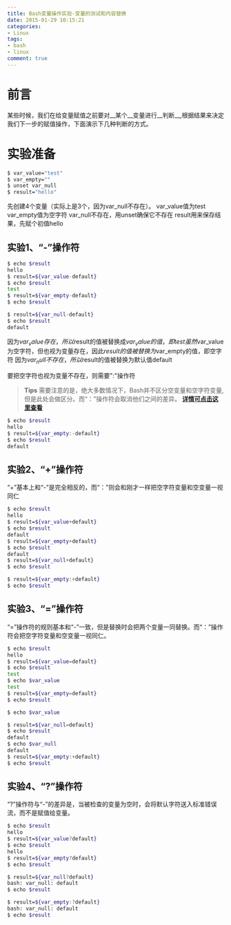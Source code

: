 ```yaml
---
title: Bash变量操作实验-变量的测试和内容替换
date: 2015-01-29 10:15:21
categories:
- Linux
tags:
- bash
- linux
comment: true
---
```

# 前言
某些时候，我们在给变量赋值之前要对__某个__变量进行__判断__,根据结果来决定我们下一步的赋值操作，下面演示下几种判断的方式。
<!-- more -->
# 实验准备
``` bash
$ var_value="test"
$ var_empty=""
$ unset var_null
$ result="hello"
```
先创建4个变量（实际上是3个，因为var_null不存在）。
var_value值为test
var_empty值为空字符
var_null不存在，用unset确保它不存在
result用来保存结果，先赋个初值hello
<!-- more -->
## 实验1、“-”操作符
``` bash
$ echo $result
hello
$ result=${var_value-default}
$ echo $result
test
$ result=${var_empty-default}
$ echo $result

$ result=${var_null-default}
$ echo $result
default
```
因为$var_value存在，所以$result的值被替换成$var_value的值，即test
虽然$var_value为空字符，但也视为变量存在，因此$result的值被替换为$var_empty的值，即空字符
因为$var_null不存在，所以$result的值被替换为默认值default

要把空字符也视为变量不存在，则需要":"操作符
>__Tips__
>需要注意的是，绝大多数情况下，Bash并不区分空变量和空字符变量,但是此处会做区分。而“：”操作符会取消他们之间的差异。
>[__详情可点击这里查看__](http://stackoverflow.com/questions/12262696/using-unset-vs-setting-a-variable-to-empty)

``` bash
$ echo $result
hello
$ result=${var_empty:-default}
$ echo $result
default
```
## 实验2、“+”操作符
“+”基本上和“-”是完全相反的，而“：”则会和刚才一样把空字符变量和空变量一视同仁
``` bash
$ echo $result
hello
$ result=${var_value+default}
$ echo $result
default
$ result=${var_empty+default}
$ echo $result
default
$ result=${var_null+default}
$ echo $result

$ result=${var_empty:+default}
$ echo $result

```
## 实验3、“=”操作符
“=”操作符的规则基本和“-”一致，但是替换时会把两个变量一同替换。而“：”操作符会把空字符变量和空变量一视同仁。
``` bash
$ echo $result
hello
$ result=${var_value=default}
$ echo $result
test
$ echo $var_value
test
$ result=${var_empty=default}
$ echo $result

$ echo $var_value

$ result=${var_null=default}
$ echo $result
default
$ echo $var_null
default
$ result=${var_empty:+default}
$ echo $result

```
## 实验4、“?”操作符
“?”操作符与“-”的差异是，当被检查的变量为空时，会将默认字符送入标准错误流，而不是赋值给变量。
``` bash
$ echo $result
hello
$ result=${var_value?default}
$ echo $result
hello
$ result=${var_empty?default}
$ echo $result

$ result=${var_null?default}
bash: var_null: default
$ echo $result

$ result=${var_empty:?default}
bash: var_null: default
$ echo $result

```
